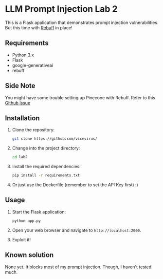 # LLM Prompt Injection Lab 2

This is a Flask application that demonstrates prompt injection vulnerabilities. But this time with [Rebuff](https://github.com/protectai/rebuff) in place!


## Requirements

- Python 3.x
- Flask
- google-generativeai
- rebuff

## Side Note
You might have some trouble setting up Pinecone with Rebuff. Refer to this
[Github Issue](https://github.com/protectai/rebuff/issues/105)

## Installation

1. Clone the repository:

    ```bash
    git clone https://github.com/vicevirus/
    ```

2. Change into the project directory:

    ```bash
    cd lab2
    ```

3. Install the required dependencies:

    ```bash
    pip install -r requirements.txt
    ```

4. Or just use the Dockerfile (remember to set the API Key first) :)

## Usage

1. Start the Flask application:

    ```bash
    python app.py
    ```

2. Open your web browser and navigate to `http://localhost:2000`.

3. Exploit it!

## Known solution
None yet. It blocks most of my prompt injection. Though, I haven't tested much.

